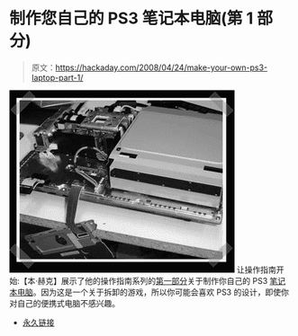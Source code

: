 # 制作您自己的 PS3 笔记本电脑(第 1 部分)

> 原文：<https://hackaday.com/2008/04/24/make-your-own-ps3-laptop-part-1/>

![](img/25033185bc12c7119242ac5fd5cc24f2.png)
让操作指南开始:【本·赫克】展示了他的操作指南系列的[第一部分](http://www.engadget.com/2008/04/24/how-to-make-a-ps3-laptop-of-your-very-own-part-1/)关于制作你自己的 PS3 [笔记本电脑](http://www.mahalo.com/Laptop_Hacks "Laptop Hacks - Mahalo")。因为这是一个关于拆卸的游戏，所以你可能会喜欢 PS3 的设计，即使你对自己的便携式电脑不感兴趣。

*   [永久链接](http://www.engadget.com/2008/04/24/how-to-make-a-ps3-laptop-of-your-very-own-part-1/)